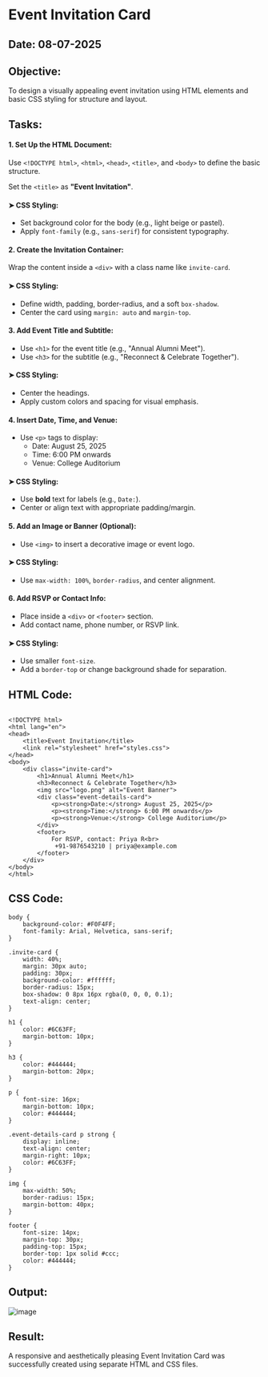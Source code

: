 # Event Invitation Card  
## Date: 08-07-2025  
## Objective:

To design a visually appealing event invitation using HTML elements and basic CSS styling for structure and layout.

## Tasks:

#### 1. Set Up the HTML Document:

Use `<!DOCTYPE html>`, `<html>`, `<head>`, `<title>`, and `<body>` to define the basic structure.

Set the `<title>` as **"Event Invitation"**.

#### ➤ CSS Styling:

- Set background color for the body (e.g., light beige or pastel).
- Apply `font-family` (e.g., `sans-serif`) for consistent typography.

#### 2. Create the Invitation Container:

Wrap the content inside a `<div>` with a class name like `invite-card`.

#### ➤ CSS Styling:

- Define width, padding, border-radius, and a soft `box-shadow`.
- Center the card using `margin: auto` and `margin-top`.

#### 3. Add Event Title and Subtitle:

- Use `<h1>` for the event title (e.g., "Annual Alumni Meet").
- Use `<h3>` for the subtitle (e.g., "Reconnect & Celebrate Together").

#### ➤ CSS Styling:

- Center the headings.
- Apply custom colors and spacing for visual emphasis.

#### 4. Insert Date, Time, and Venue:

- Use `<p>` tags to display:
  - Date: August 25, 2025
  - Time: 6:00 PM onwards
  - Venue: College Auditorium

#### ➤ CSS Styling:

- Use **bold** text for labels (e.g., `Date:`).
- Center or align text with appropriate padding/margin.

#### 5. Add an Image or Banner (Optional):

- Use `<img>` to insert a decorative image or event logo.

#### ➤ CSS Styling:

- Use `max-width: 100%`, `border-radius`, and center alignment.

#### 6. Add RSVP or Contact Info:

- Place inside a `<div>` or `<footer>` section.
- Add contact name, phone number, or RSVP link.

#### ➤ CSS Styling:

- Use smaller `font-size`.
- Add a `border-top` or change background shade for separation.


## HTML Code:
```

<!DOCTYPE html>
<html lang="en">
<head>
    <title>Event Invitation</title>
    <link rel="stylesheet" href="styles.css">
</head>
<body>
    <div class="invite-card">
        <h1>Annual Alumni Meet</h1>
        <h3>Reconnect & Celebrate Together</h3>
        <img src="logo.png" alt="Event Banner">
        <div class="event-details-card">
            <p><strong>Date:</strong> August 25, 2025</p> 
            <p><strong>Time:</strong> 6:00 PM onwards</p> 
            <p><strong>Venue:</strong> College Auditorium</p> 
        </div>
        <footer>
            For RSVP, contact: Priya R<br>
             +91-9876543210 | priya@example.com
        </footer>
    </div>
</body>
</html>
```
## CSS Code:
```
body {
    background-color: #F0F4FF;
    font-family: Arial, Helvetica, sans-serif;
}

.invite-card {
    width: 40%;
    margin: 30px auto;
    padding: 30px;
    background-color: #ffffff;
    border-radius: 15px;
    box-shadow: 0 8px 16px rgba(0, 0, 0, 0.1);
    text-align: center;
}

h1 {
    color: #6C63FF;
    margin-bottom: 10px;
}

h3 {
    color: #444444;
    margin-bottom: 20px;
}

p {
    font-size: 16px;
    margin-bottom: 10px;
    color: #444444;
}

.event-details-card p strong {
    display: inline;
    text-align: center;
    margin-right: 10px;
    color: #6C63FF;
}

img {
    max-width: 50%;
    border-radius: 15px;
    margin-bottom: 40px;
}

footer {
    font-size: 14px;
    margin-top: 30px;
    padding-top: 15px;
    border-top: 1px solid #ccc;
    color: #444444;
}

```
## Output:
![image](https://github.com/user-attachments/assets/1b2260be-c889-4345-b23d-44ae08028dcc)

## Result:
A responsive and aesthetically pleasing Event Invitation Card was successfully created using separate HTML and CSS files.
